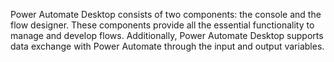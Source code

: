 Power Automate Desktop consists of two components: the console and the flow designer. These components provide all the essential functionality to manage and develop flows. Additionally, Power Automate Desktop supports data exchange with Power Automate through the input and output variables.